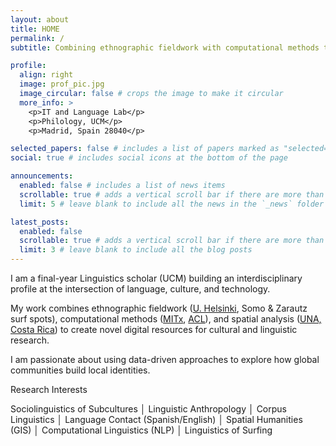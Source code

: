```yaml
---
layout: about
title: HOME
permalink: /
subtitle: Combining ethnographic fieldwork with computational methods to analyze the sociolinguistics of global subcultures.

profile:
  align: right
  image: prof_pic.jpg
  image_circular: false # crops the image to make it circular
  more_info: >
    <p>IT and Language Lab</p>
    <p>Philology, UCM</p>
    <p>Madrid, Spain 28040</p>

selected_papers: false # includes a list of papers marked as "selected={true}"
social: true # includes social icons at the bottom of the page

announcements:
  enabled: false # includes a list of news items
  scrollable: true # adds a vertical scroll bar if there are more than 3 news items
  limit: 5 # leave blank to include all the news in the `_news` folder

latest_posts:
  enabled: false
  scrollable: true # adds a vertical scroll bar if there are more than 3 new posts items
  limit: 3 # leave blank to include all the blog posts
---
```


I am a final-year Linguistics scholar (UCM) building an interdisciplinary profile at the intersection of language, culture, and technology.

My work combines ethnographic fieldwork ([U. Helsinki](https://blogs.helsinki.fi/saals62024/), Somo & Zarautz surf spots), computational methods ([MITx](https://www.edx.org/learn/probability/massachusetts-institute-of-technology-probability-the-science-of-uncertainty-and-data), [ACL](https://aclanthology.org/volumes/2024.iwclul-1/)), and spatial analysis ([UNA, Costa Rica](https://www.geo.una.ac.cr/index.php/diplomado)) to create novel digital resources for cultural and linguistic research.

I am passionate about using data-driven approaches to explore how global communities build local identities.

Research Interests

Sociolinguistics of Subcultures │ Linguistic Anthropology │ Corpus Linguistics │ Language Contact (Spanish/English) │ Spatial Humanities (GIS) │ Computational Linguistics (NLP) │ Linguistics of Surfing
